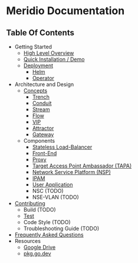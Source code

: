 # Meridio Documentation

## Table Of Contents

* Getting Started 
    * [High Level Overview](overview.md)
    * [Quick Installation / Demo](demo)
    * [Deployment](deployment.md)
        * [Helm](deployment.md#helm)
        * [Operator](deployment.md#operator)
* Architecture and Design
    * [Concepts](concepts.md)
        * [Trench](concepts.md#trench)
        * [Conduit](concepts.md#conduit)
        * [Stream](concepts.md#stream)
        * [Flow](concepts.md#flow)
        * [VIP](concepts.md#vip)
        * [Attractor](concepts.md#attractor)
        * [Gateway](concepts.md#gateway)
    * Components
        * [Stateless Load-Balancer](stateless-load-balancer.md)
        * [Front-End](front-end.md)
        * [Proxy](proxy.md)
        * [Target Access Point Ambassador (TAPA)](tapa.md)
        * [Network Service Platform (NSP)](nsp.md)
        * [IPAM](ipam.md)
        * [User Application](user-application.md)
        * NSC (TODO)
        * NSE-VLAN (TODO)
* [Contributing](../CONTRIBUTING.md)
    * Build (TODO)
    * [Test](test.md)
    * Code Style (TODO)
    * Troubleshooting Guide (TODO)
* [Frequently Asked Questions](faq.md)
* Resources
    * [Google Drive](https://drive.google.com/drive/folders/1ZSAzXkk13_LJnTDGPLC8OR-zlEYdCV2D?usp=sharing)
    * [pkg.go.dev](https://pkg.go.dev/github.com/nordix/meridio)

